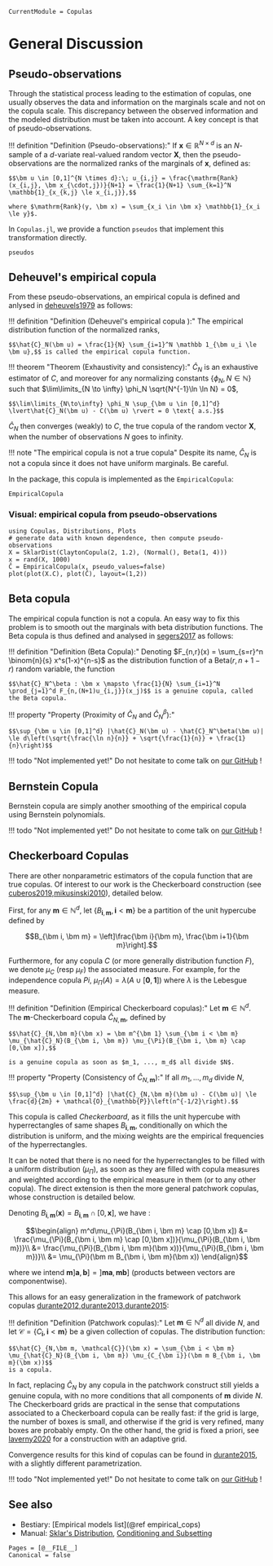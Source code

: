 ```@meta
CurrentModule = Copulas
```

# General Discussion

## Pseudo-observations


Through the statistical process leading to the estimation of copulas, one usually observes the data and information on the marginals scale and not on the copula scale. This discrepancy between the observed information and the modeled distribution must be taken into account. A key concept is that of pseudo-observations. 

!!! definition "Definition (Pseudo-observations):"
    If $\bm x \in \mathbb{R}^{N \times d}$ is an $N$-sample of a $d$-variate real-valued random vector $\bm X$, then the pseudo-observations are the normalized ranks of the marginals of $\bm x$, defined as:

    $$\bm u \in [0,1]^{N \times d}:\; u_{i,j} = \frac{\mathrm{Rank}(x_{i,j}, \bm x_{\cdot,j})}{N+1} = \frac{1}{N+1} \sum_{k=1}^N \mathbb{1}_{x_{k,j} \le x_{i,j}},$$

    where $\mathrm{Rank}(y, \bm x) = \sum_{x_i \in \bm x} \mathbb{1}_{x_i \le y}$.


In `Copulas.jl`, we provide a function `pseudos` that implement this transformation directly. 

```@docs
pseudos
```

## Deheuvel's empirical copula

From these pseudo-observations, an empirical copula is defined and anlysed in [deheuvels1979](@cite) as follows:

!!! definition "Definition (Deheuvel's empirical copula ):" 
    The empirical distribution function of the normalized ranks,

    $$\hat{C}_N(\bm u) = \frac{1}{N} \sum_{i=1}^N \mathbb 1_{\bm u_i \le \bm u},$$ is called the empirical copula function.

!!! theorem "Theorem (Exhaustivity and consistency):" 
    $\hat{C}_N$ is an exhaustive estimator of $C$, and moreover for any normalizing constants $\{\phi_N, N\in \mathbb N\}$ such that $\lim\limits_{N \to \infty} \phi_N \sqrt{N^{-1}\ln \ln N} = 0$, 

    $$\lim\limits_{N\to\infty} \phi_N \sup_{\bm u \in [0,1]^d} \lvert\hat{C}_N(\bm u) - C(\bm u) \rvert = 0 \text{ a.s.}$$

$\hat{C}_N$ then converges (weakly) to $C$, the true copula of the random vector $\bm X$, when the number of observations $N$ goes to infinity. 

!!! note "The empirical copula is not a true copula"
    Despite its name, $\hat{C}_N$ is not a copula since it does not have uniform marginals. Be careful. 

In the package, this copula is implemented as the `EmpiricalCopula`: 

```@docs; canonical=false
EmpiricalCopula
```

### Visual: empirical copula from pseudo-observations

```@example 1
using Copulas, Distributions, Plots
# generate data with known dependence, then compute pseudo-observations
X = SklarDist(ClaytonCopula(2, 1.2), (Normal(), Beta(1, 4)))
x = rand(X, 1000)
Ĉ = EmpiricalCopula(x, pseudo_values=false)
plot(plot(X.C), plot(Ĉ), layout=(1,2))
```

## Beta copula


The empirical copula function is not a copula. An easy way to fix this problem is to smooth out the marginals with beta distribution functions. The Beta copula is thus defined and analysed in [segers2017](@cite) as follows:


!!! definition "Definition (Beta Copula):"
    Denoting $F_{n,r}(x) = \sum_{s=r}^n \binom{n}{s} x^s(1-x)^{n-s}$ as the distribution function of a $\mathrm{Beta}(r, n+1-r)$ random variable, the function

    $$\hat{C}_N^\beta : \bm x \mapsto \frac{1}{N} \sum_{i=1}^N \prod_{j=1}^d F_{n,(N+1)u_{i,j}}(x_j)$$ is a genuine copula, called the Beta copula. 

!!! property "Property (Proximity of $\hat{C}_N$ and $\hat{C}_N^\beta$):"

    $$\sup_{\bm u \in [0,1]^d} |\hat{C}_N(\bm u) - \hat{C}_N^\beta(\bm u)| \le d\left(\sqrt{\frac{\ln n}{n}} + \sqrt{\frac{1}{n}} + \frac{1}{n}\right)$$

!!! todo "Not implemented yet!"
    Do not hesitate to come talk on [our GitHub](https://github.com/lrnv/Copulas.jl) !

## Bernstein Copula

Bernstein copula are simply another smoothing of the empirical copula using Bernstein polynomials. 

!!! todo "Not implemented yet!"
    Do not hesitate to come talk on [our GitHub](https://github.com/lrnv/Copulas.jl) !

## Checkerboard Copulas

There are other nonparametric estimators of the copula function that are true copulas. Of interest to our work is the Checkerboard construction (see [cuberos2019,mikusinski2010](@cite)), detailed below.

First, for any $\bm m \in \mathbb N^d$, let $\left\{B_{\bm i,\bm m}, \bm i < \bm m\right\}$ be a partition of the unit hypercube defined by

$$B_{\bm i, \bm m} = \left]\frac{\bm i}{\bm m}, \frac{\bm i+1}{\bm m}\right].$$

Furthermore, for any copula $C$ (or more generally distribution function $F$), we denote $\mu_{C}$ (resp $\mu_F$) the associated measure.  For example, for the independence copula $Pi$, $\mu_{\Pi}(A) = \lambda(A \cup [\bm 0, \bm 1])$ where $\lambda$ is the Lebesgue measure.

!!! definition "Definition (Empirical Checkerboard copulas):"
    Let $\bm m \in \mathbb{N}^d$. The $\bm m$-Checkerboard copula $\hat{C}_{N,\bm m}$, defined by

    $$\hat{C}_{N,\bm m}(\bm x) = \bm m^{\bm 1} \sum_{\bm i < \bm m} \mu_{\hat{C}_N}(B_{\bm i, \bm m}) \mu_{\Pi}(B_{\bm i, \bm m} \cap [0,\bm x]),$$

    is a genuine copula as soon as $m_1, ..., m_d$ all divide $N$.


!!! property "Property (Consistency of $\hat{C}_{N,\bm m}$):"
    If all $m_1, ..., m_d$ divide $N$,

    $$\sup_{\bm u \in [0,1]^d} |\hat{C}_{N,\bm m}(\bm u) - C(\bm u)| \le \frac{d}{2m} + \mathcal{O}_{\mathbb{P}}\left(n^{-1/2}\right).$$


This copula is called *Checkerboard*, as it fills the unit hypercube with hyperrectangles of same shapes $B_{\bm i, \bm m}$, conditionally on which the distribution is uniform, and the mixing weights are the empirical frequencies of the hyperrectangles. 

It can be noted that there is no need for the hyperrectangles to be filled with a uniform distribution ($\mu_{\Pi}$), as soon as they are filled with copula measures and weighted according to the empirical measure in them (or to any other copula). The direct extension is then the more general patchwork copulas, whose construction is detailed below.

Denoting $B_{\bm i, \bm m}(\bm x) = B_{\bm i, \bm m} \cap [0,\bm x]$, we have : 

```math
\begin{align}
  m^d\mu_{\Pi}(B_{\bm i, \bm m} \cap [0,\bm x]) &= \frac{\mu_{\Pi}(B_{\bm i, \bm m} \cap [0,\bm x])}{\mu_{\Pi}(B_{\bm i, \bm m})}\\
  &= \frac{\mu_{\Pi}(B_{\bm i, \bm m}(\bm x))}{\mu_{\Pi}(B_{\bm i, \bm m})}\\
  &= \mu_{\Pi}(\bm m B_{\bm i, \bm m}(\bm x))
\end{align}
```
where we intend $\bm m ]\bm a, \bm b] = ] \bm m \bm a, \bm m \bm b]$ (products between vectors are componentwise).

This allows for an easy generalization in the framework of patchwork copulas [durante2012,durante2013,durante2015](@cite):

!!! definition "Definition (Patchwork copulas):"
    Let $\bm m \in \mathbb{N}^d$ all divide $N$, and let $\mathcal{C} = \{C_{\bm i}, \bm i < \bm m\}$ be a given collection of copulas. The distribution function:

    $$\hat{C}_{N,\bm m, \mathcal{C}}(\bm x) = \sum_{\bm i < \bm m} \mu_{\hat{C}_N}(B_{\bm i, \bm m}) \mu_{C_{\bm i}}(\bm m B_{\bm i, \bm m}(\bm x))$$
    is a copula. 

In fact, replacing $\hat{C}_N$ by any copula in the patchwork construct still yields a genuine copula, with no more conditions that all components of $\bm m$ divide $N$. The Checkerboard grids are practical in the sense that computations associated to a Checkerboard copula can be really fast: if the grid is large, the number of boxes is small, and otherwise if the grid is very refined, many boxes are probably empty. On the other hand, the grid is fixed a priori, see [laverny2020](@cite) for a construction with an adaptive grid.

Convergence results for this kind of copulas can be found in [durante2015](@cite), with a slightly different parametrization. 

!!! todo "Not implemented yet!"
    Do not hesitate to come talk on [our GitHub](https://github.com/lrnv/Copulas.jl) !


## See also

- Bestiary: [Empirical models list](@ref empirical_cops)
- Manual: [Sklar's Distribution](@ref), [Conditioning and Subsetting](@ref)


```@bibliography
Pages = [@__FILE__]
Canonical = false
```